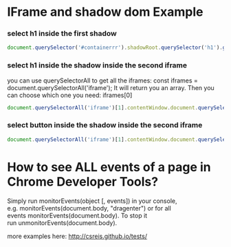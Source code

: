 # IFrame and shadow dom Example
### select h1 inside the first shadow
```javascript
document.querySelector('#containerrr').shadowRoot.querySelector('h1').getBoundingClientRect()
```

### select h1 inside the shadow inside the second iframe

you can use querySelectorAll to get all the iframes:
const iframes = document.querySelectorAll('iframe');
It will return you an array. Then you can choose which one you need:
iframes[0]

```javascript
document.querySelectorAll('iframe')[1].contentWindow.document.querySelector("#shadowwcontainer").shadowRoot.querySelector('h1').getBoundingClientRect()
```
### select button inside the shadow inside the second iframe
```javascript
document.querySelectorAll('iframe')[1].contentWindow.document.querySelector("#shadowwcontainer").shadowRoot.querySelector("#Butonnn22inside")
```

# How to see ALL events of a page in Chrome Developer Tools?
Simply run monitorEvents(object [, events]) in your console, e.g. monitorEvents(document.body, "dragenter") or for all events monitorEvents(document.body).
To stop it run unmonitorEvents(document.body).



more examples here:
http://csreis.github.io/tests/
